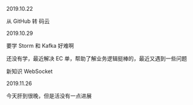 

2019.10.22 

从 GitHub 转 码云



2019.10.29 

要学 Storm 和 Kafka 好难啊

还没有学，最近解决 EC 单，帮助了解业务逻辑挺棒的，最近又遇到一些问题

新知识 WebSocket



2019.11.26 

今天肝到很晚，但是活没有一点进展

